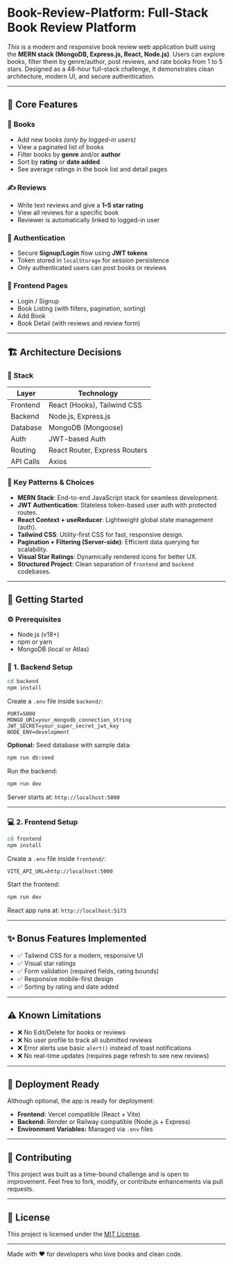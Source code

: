 # Book-Review-Platform: Full-Stack Book Review Platform #

*This* is a modern and responsive book review web application built using the **MERN stack (MongoDB, Express.js, React, Node.js)**. Users can explore books, filter them by genre/author, post reviews, and rate books from 1 to 5 stars. Designed as a 48-hour full-stack challenge, it demonstrates clean architecture, modern UI, and secure authentication.

---

## 🎯 Core Features

### 📘 Books

* Add new books *(only by logged-in users)*
* View a paginated list of books
* Filter books by **genre** and/or **author**
* Sort by **rating** or **date added**
* See average ratings in the book list and detail pages

### ✍️ Reviews

* Write text reviews and give a **1–5 star rating**
* View all reviews for a specific book
* Reviewer is automatically linked to logged-in user

### 🔐 Authentication

* Secure **Signup/Login** flow using **JWT tokens**
* Token stored in `localStorage` for session persistence
* Only authenticated users can post books or reviews

### 🎨 Frontend Pages

* Login / Signup
* Book Listing (with filters, pagination, sorting)
* Add Book
* Book Detail (with reviews and review form)

---

## 🏗️ Architecture Decisions

### 🔧 Stack

| Layer     | Technology                    |
| --------- | ----------------------------- |
| Frontend  | React (Hooks), Tailwind CSS   |
| Backend   | Node.js, Express.js           |
| Database  | MongoDB (Mongoose)            |
| Auth      | JWT-based Auth                |
| Routing   | React Router, Express Routers |
| API Calls | Axios                         |

### 🔑 Key Patterns & Choices

* **MERN Stack**: End-to-end JavaScript stack for seamless development.
* **JWT Authentication**: Stateless token-based user auth with protected routes.
* **React Context + useReducer**: Lightweight global state management (auth).
* **Tailwind CSS**: Utility-first CSS for fast, responsive design.
* **Pagination + Filtering (Server-side)**: Efficient data querying for scalability.
* **Visual Star Ratings**: Dynamically rendered icons for better UX.
* **Structured Project**: Clean separation of `frontend` and `backend` codebases.

---

## 🚀 Getting Started

### ⚙️ Prerequisites

* Node.js (v18+)
* npm or yarn
* MongoDB (local or Atlas)

### 📂 1. Backend Setup

```bash
cd backend
npm install
```

Create a `.env` file inside `backend/`:

```env
PORT=5000
MONGO_URI=your_mongodb_connection_string
JWT_SECRET=your_super_secret_jwt_key
NODE_ENV=development
```

**Optional:** Seed database with sample data:

```bash
npm run db:seed
```

Run the backend:

```bash
npm run dev
```

Server starts at: `http://localhost:5000`

---

### 💻 2. Frontend Setup

```bash
cd frontend
npm install
```

Create a `.env` file inside `frontend/`:

```env
VITE_API_URL=http://localhost:5000
```

Start the frontend:

```bash
npm run dev
```

React app runs at: `http://localhost:5173`

---

## ✨ Bonus Features Implemented

* ✅ Tailwind CSS for a modern, responsive UI
* ✅ Visual star ratings
* ✅ Form validation (required fields, rating bounds)
* ✅ Responsive mobile-first design
* ✅ Sorting by rating and date added

---

## ⚠️ Known Limitations

* ❌ No Edit/Delete for books or reviews
* ❌ No user profile to track all submitted reviews
* ❌ Error alerts use basic `alert()` instead of toast notifications
* ❌ No real-time updates (requires page refresh to see new reviews)

---

## 🚀 Deployment Ready

Although optional, the app is ready for deployment:

* **Frontend:** Vercel compatible (React + Vite)
* **Backend:** Render or Railway compatible (Node.js + Express)
* **Environment Variables:** Managed via `.env` files

---

## 🤝 Contributing

This project was built as a time-bound challenge and is open to improvement. Feel free to fork, modify, or contribute enhancements via pull requests.

---

## 📄 License

This project is licensed under the [MIT License](LICENSE).

---

Made with ❤️ for developers who love books and clean code.

